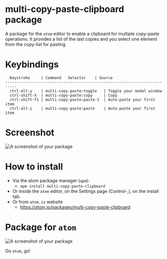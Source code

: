 # multi-copy-paste-clipboard package

A package for the `atom` editor to enable a clipboard for multiple copy-paste operations. It provides a list of the last copies and you select one element from the copy-list for pasting.

# Keybindings
```
  Keystroke     | Command	Selector    | Source
---------------------------------------------------------------------------
  ctrl-alt-y    | multi-copy-paste:toggle   | Toggle your modal window
  ctrl-shift-X  | multi-copy-paste:copy     | Copy	
  ctrl-shift-f1 | multi-copy-paste:paste-1  | Auto-paste your first item
  ctrl-alt-i    | multi-copy-paste:paste    | Auto-paste your first item
```

# Screenshot

![A screenshot of your package](https://raw.githubusercontent.com/Jonny-exe/multi-copy-paste-clipboard/master/screenshot.gif)

# How to install

- Via the atom package manager (`apm`):
  - `apm install multi-copy-paste-clipboard`
- Or inside the `atom` editor, on the Settings page (Control-,), on the install tab.
- Or from `atom.io` website
  - https://atom.io/packages/multi-copy-paste-clipboard

# Package for `atom`

![A screenshot of your package](https://f.cloud.github.com/assets/69169/2290250/c35d867a-a017-11e3-86be-cd7c5bf3ff9b.gif)

Go `atom`, go!
